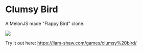 Clumsy Bird
===========

A MelonJS made "Flappy Bird" clone.

![](http://i.imgur.com/Slbvt65.png)

Try it out here: https://liam-shaw.com/games/clumsy%20bird/
